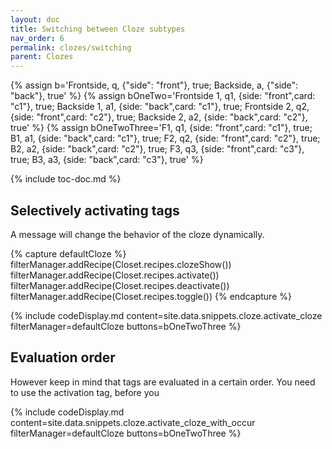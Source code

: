 ```yaml
---
layout: doc
title: Switching between Cloze subtypes
nav_order: 6
permalink: clozes/switching
parent: Clozes
---
```


{% assign b='Frontside, q, {"side": "front"}, true; Backside, a, {"side": "back"}, true' %}
{% assign bOneTwo='Frontside 1, q1, {side: "front",card: "c1"}, true; Backside 1, a1, {side: "back",card: "c1"}, true; Frontside 2, q2, {side: "front",card: "c2"}, true; Backside 2, a2, {side: "back",card: "c2"}, true' %}
{% assign bOneTwoThree='F1, q1, {side: "front",card: "c1"}, true; B1, a1, {side: "back",card: "c1"}, true; F2, q2, {side: "front",card: "c2"}, true; B2, a2, {side: "back",card: "c2"}, true; F3, q3, {side: "front",card: "c3"}, true; B3, a3, {side: "back",card: "c3"}, true' %}

{% include toc-doc.md %}

## Selectively activating tags

A message will change the behavior of the cloze dynamically.

{% capture defaultCloze %}
filterManager.addRecipe(Closet.recipes.clozeShow())
filterManager.addRecipe(Closet.recipes.activate())
filterManager.addRecipe(Closet.recipes.deactivate())
filterManager.addRecipe(Closet.recipes.toggle())
{% endcapture %}

{% include codeDisplay.md content=site.data.snippets.cloze.activate_cloze filterManager=defaultCloze buttons=bOneTwoThree %}

## Evaluation order

However keep in mind that tags are evaluated in a certain order.
You need to use the activation tag, before you 

{% include codeDisplay.md content=site.data.snippets.cloze.activate_cloze_with_occur filterManager=defaultCloze buttons=bOneTwoThree %}
